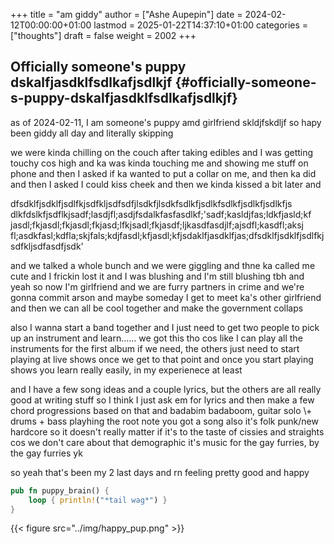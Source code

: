 +++
title = "am giddy"
author = ["Ashe Aupepin"]
date = 2024-02-12T00:00:00+01:00
lastmod = 2025-01-22T14:37:10+01:00
categories = ["thoughts"]
draft = false
weight = 2002
+++

## Officially someone's puppy dskalfjasdklfsdlkafjsdlkjf {#officially-someone-s-puppy-dskalfjasdklfsdlkafjsdlkjf}

as of 2024-02-11, I am someone's puppy amd girlfriend skldjfskdljf
so hapy been giddy all day and literally skipping

<!--more-->

we were kinda chilling on the couch after taking edibles and I was getting
touchy cos high and ka was kinda touching me and showing me stuff on phone
and then I asked if ka wanted to put a collar on me, and then ka did and
then I asked I could kiss cheek and then we kinda kissed a bit later
and

dfsdklfjsdklfjsdlfkjsdfkljsdfsdfjlsdkfjlsdkfsdlkfjsdlkfsdlkfjsdlkfjsdlkfjs dlkfdslkfjsdflkjsadf;lasdjfl;asdjfsdalkfasfasdlkf;'sadf;kasldjfas;ldkfjasld;kf jasdl;fkjasdl;fkjasdl;fkjasd;lfkjsadl;fkjasdf;ljkasdfasdjlf;ajsdfl;kasdfl;aksj fl;asdkfasl;kdfla;skjfals;kdjfasdl;kfjasdl;kfjsdaklfjasdklfjas;dfsdklfjsdklfjsdlfkjsdfkljsdfasdfjsdk'

and we talked a whole bunch and we were giggling and thne ka called me cute and
I frickin lost it and I was blushing and I'm still blushing tbh and yeah
so now I'm girlfriend and we are furry partners in crime and we're gonna
commit arson and maybe someday I get to meet ka's other girlfriend and then
we can all be cool together and make the government collaps

also I wanna start a band together and I just need to get two people
to pick up an instrument and learn......
we got this tho cos like I can play all the instruments for the first
album if we need, the others just need to start playing at live shows
once we get to that point and once you start playing shows you learn
really easily, in my experienece at least

and I have a few song ideas and a couple lyrics, but the others are all
really good at writing stuff so I think I just ask em for lyrics and then
make a few chord progressions based on that and badabim badaboom, guitar solo
\\+ drums + bass playhing the root note you got a song
also it's folk punk/new hardcore so it doesn't really matter if it's to the
taste of cissies and straights cos we don't care about that demographic
it's music for the gay furries, by the gay furries yk

so yeah that's been my 2 last days and rn feeling pretty good and happy

```rust
pub fn puppy_brain() {
    loop { println!("*tail wag*") }
}
```

{{< figure src="../img/happy_pup.png" >}}
